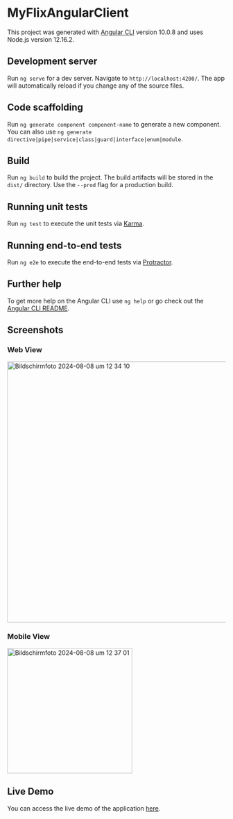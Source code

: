 # MyFlixAngularClient

This project was generated with [Angular CLI](https://github.com/angular/angular-cli) version 10.0.8 and uses Node.js version 12.16.2.

## Development server

Run `ng serve` for a dev server. Navigate to `http://localhost:4200/`. The app will automatically reload if you change any of the source files.

## Code scaffolding

Run `ng generate component component-name` to generate a new component. You can also use `ng generate directive|pipe|service|class|guard|interface|enum|module`.

## Build

Run `ng build` to build the project. The build artifacts will be stored in the `dist/` directory. Use the `--prod` flag for a production build.

## Running unit tests

Run `ng test` to execute the unit tests via [Karma](https://karma-runner.github.io).

## Running end-to-end tests

Run `ng e2e` to execute the end-to-end tests via [Protractor](http://www.protractortest.org/).

## Further help

To get more help on the Angular CLI use `ng help` or go check out the [Angular CLI README](https://github.com/angular/angular-cli/blob/master/README.md).

## Screenshots

### Web View
<img width="600" alt="Bildschirmfoto 2024-08-08 um 12 34 10" src="https://github.com/user-attachments/assets/45cb563c-5adf-4624-8f8c-472f3c4918b2">

### Mobile View
<img width="288" alt="Bildschirmfoto 2024-08-08 um 12 37 01" src="https://github.com/user-attachments/assets/2c1a4b97-6e0c-436a-afde-77994e326385">

## Live Demo

You can access the live demo of the application [here](https://mojoschuck.github.io/myFlix-Angular-client/welcome).
